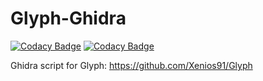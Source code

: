 # Glyph-Ghidra

[![Codacy Badge](https://api.codacy.com/project/badge/Grade/d9811dfe842e4d86869bcfffd4a8b533)](https://app.codacy.com/gh/Xenios91/Glyph-Ghidra?utm_source=github.com&utm_medium=referral&utm_content=Xenios91/Glyph-Ghidra&utm_campaign=Badge_Grade_Settings)
[![Codacy Badge](https://api.codacy.com/project/badge/Grade/f152ad068bd44de79bd83cda1df6acd9)](https://app.codacy.com/gh/Xenios91/Glyph-Ghidra?utm_source=github.com&utm_medium=referral&utm_content=Xenios91/Glyph-Ghidra&utm_campaign=Badge_Grade)

Ghidra script for Glyph: https://github.com/Xenios91/Glyph
